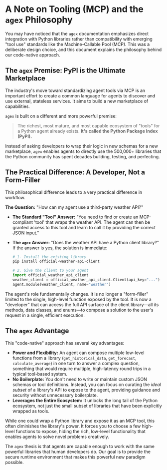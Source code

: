 # A Note on Tooling (MCP) and the `agex` Philosophy

You may have noticed that the `agex` documentation emphasizes direct integration with Python libraries rather than compatibility with emerging "tool use" standards like the Machine-Callable Pool (MCP). This was a deliberate design choice, and this document explains the philosophy behind our code-native approach.

## The `agex` Premise: PyPI is the Ultimate Marketplace

The industry's move toward standardizing agent tools via MCP is an important effort to create a common language for agents to discover and use external, stateless services. It aims to build a new marketplace of capabilities.

`agex` is built on a different and more powerful premise:

> The richest, most mature, and most capable ecosystem of "tools" for a Python agent already exists. **It's called the Python Package Index (PyPI).**

Instead of asking developers to wrap their logic in new schemas for a new marketplace, `agex` enables agents to directly use the 500,000+ libraries that the Python community has spent decades building, testing, and perfecting.

## The Practical Difference: A Developer, Not a Form-Filler

This philosophical difference leads to a very practical difference in workflow.

**The Question:** "How can my agent use a third-party weather API?"

*   **The Standard "Tool" Answer:** "You need to find or create an MCP-compliant 'tool' that wraps the weather API. The agent can then be granted access to this tool and learn to call it by providing the correct JSON input."

*   **The `agex` Answer:** "Does the weather API have a Python client library?" If the answer is yes, the solution is immediate:

    ```python
    # 1. Install the existing library
    pip install official-weather-api-client

    # 2. Give the client to your agent
    import official_weather_api_client
    weather_client = official_weather_api_client.Client(api_key="...")
    agent.module(weather_client, name="weather")
    ```

The agent's role fundamentally changes. It is no longer a "form-filler" limited to the single, high-level function exposed by the tool. It is now a "developer" that can access the full API surface of the client library—all its methods, data classes, and enums—to compose a solution to the user's request in a single, efficient execution.

## The `agex` Advantage

This "code-native" approach has several key advantages:

*   **Power and Flexibility:** An agent can compose multiple low-level functions from a library (`get_historical_data`, `get_forecast`, `calculate_average`) in one turn to answer a complex question, something that would require multiple, high-latency round trips in a typical tool-based system.
*   **No Boilerplate:** You don't need to write or maintain custom JSON schemas or tool definitions. Instead, you can focus on curating the *ideal subset* of a library's API to expose to the agent, providing guidance and security without unnecessary boilerplate.
*   **Leverages the Entire Ecosystem:** It unlocks the long tail of the Python ecosystem, not just the small subset of libraries that have been explicitly wrapped as tools.

While one could wrap a Python library and expose it as an MCP tool, this often diminishes the library's power. It forces you to choose a few high-level functions to expose, hiding the rich, low-level functionality that enables agents to solve novel problems creatively.

The `agex` thesis is that agents are capable enough to work with the same powerful libraries that human developers do. Our goal is to provide the secure runtime environment that makes this powerful new paradigm possible.
